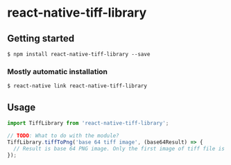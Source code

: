 # react-native-tiff-library

## Getting started

`$ npm install react-native-tiff-library --save`

### Mostly automatic installation

`$ react-native link react-native-tiff-library`

## Usage
```javascript
import TiffLibrary from 'react-native-tiff-library';

// TODO: What to do with the module?
TiffLibrary.tiffToPng('base 64 tiff image', (base64Result) => {
  // Result is base 64 PNG image. Only the first image of tiff file is converted.
});
```
